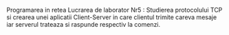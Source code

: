 Programarea in retea 
Lucrarea de laborator Nr5 : Studierea protocolului TCP si crearea unei aplicatii Client-Server in care clientul trimite careva mesaje iar serverul trateaza si raspunde respectiv la comenzi.